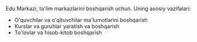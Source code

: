 Edu Markazi, ta'lim markazlarini boshqarish uchun. Uning asosiy vazifalari:
- O'quvchilar va o'qituvchilar ma'lumotlarini boshqarish
- Kurslar va guruhlar yaratish va boshqarish
- To'lovlar va hisob-kitob boshqarish